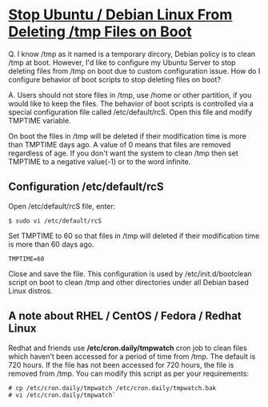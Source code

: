 # [Stop Ubuntu / Debian Linux From Deleting /tmp Files on Boot](http://www.cyberciti.biz/faq/debian-ubuntu-removes-files-at-boot-time/)


Q. I know /tmp as it named is a temporary dircory, Debian policy is to clean /tmp at boot. However, I'd like to configure my Ubuntu Server to stop deleting files from /tmp on boot due to custom configuration issue. How do I configure behavior of boot scripts to stop deleting files on boot?

A. Users should not store files in /tmp, use /home or other partition, if you would like to keep the files. The behavior of boot scripts is controlled via a special configuration file called /etc/default/rcS. Open this file and modify TMPTIME variable.

On boot the files in /tmp will be deleted if their modification time is more than TMPTIME days ago. A value of 0 means that files are removed regardless of age. If you don't want the system to clean /tmp then set TMPTIME to a negative value(-1) or to the word infinite.

## Configuration /etc/default/rcS

Open /etc/default/rcS file, enter:
```
$ sudo vi /etc/default/rcS
```
Set TMPTIME to 60 so that files in /tmp will deleted if their modification time is more than 60 days ago.

```
TMPTIME=60
```


Close and save the file. This configuration is used by /etc/init.d/bootclean script on boot to clean /tmp and other directories under all Debian based Linux distros.

## A note about RHEL / CentOS / Fedora / Redhat Linux

Redhat and friends use **/etc/cron.daily/tmpwatch** cron job to clean files which haven’t been accessed for a period of time from /tmp. The default is 720 hours. If the file has not been accessed for 720 hours, the file is removed from /tmp. You can modify this script as per your requirements:
```
# cp /etc/cron.daily/tmpwatch /etc/cron.daily/tmpwatch.bak
# vi /etc/cron.daily/tmpwatch`
```
